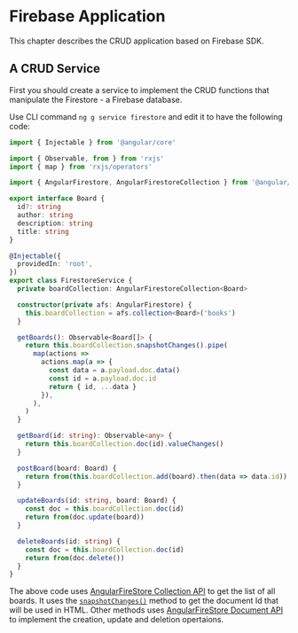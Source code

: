 # Firebase Application

This chapter describes the CRUD application based on Firebase SDK.

## A CRUD Service

First you should create a service to implement the CRUD functions that manipulate the Firestore - a Firebase database.

Use CLI command `ng g service firestore` and edit it to have the following code:

```ts
import { Injectable } from '@angular/core'

import { Observable, from } from 'rxjs'
import { map } from 'rxjs/operators'

import { AngularFirestore, AngularFirestoreCollection } from '@angular/fire/firestore'

export interface Board {
  id?: string
  author: string
  description: string
  title: string
}

@Injectable({
  providedIn: 'root',
})
export class FirestoreService {
  private boardCollection: AngularFirestoreCollection<Board>

  constructor(private afs: AngularFirestore) {
    this.boardCollection = afs.collection<Board>('books')
  }

  getBoards(): Observable<Board[]> {
    return this.boardCollection.snapshotChanges().pipe(
      map(actions =>
        actions.map(a => {
          const data = a.payload.doc.data()
          const id = a.payload.doc.id
          return { id, ...data }
        }),
      ),
    )
  }

  getBoard(id: string): Observable<any> {
    return this.boardCollection.doc(id).valueChanges()
  }

  postBoard(board: Board) {
    return from(this.boardCollection.add(board).then(data => data.id))
  }

  updateBoards(id: string, board: Board) {
    const doc = this.boardCollection.doc(id)
    return from(doc.update(board))
  }

  deleteBoards(id: string) {
    const doc = this.boardCollection.doc(id)
    return from(doc.delete())
  }
}
```

The above code uses [AngularFireStore Collection API](https://github.com/angular/angularfire2/blob/master/docs/firestore/collections.md) to get the list of all boards. It uses the [`snapshotChanges()`](https://github.com/angular/angularfire2/blob/master/docs/firestore/collections.md#snapshotchanges) method to get the document Id that will be used in HTML. Other methods uses [AngularFireStore Document API](https://github.com/angular/angularfire2/blob/master/docs/firestore/documents.md) to implement the creation, update and deletion opertaions.
